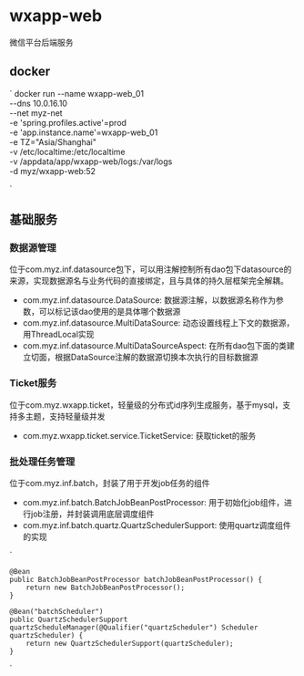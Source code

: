 # wxapp-web
微信平台后端服务

## docker
`
docker run --name wxapp-web_01 \
--dns 10.0.16.10 \
--net myz-net \
-e 'spring.profiles.active'=prod \
-e 'app.instance.name'=wxapp-web_01 \
-e TZ="Asia/Shanghai" \
-v /etc/localtime:/etc/localtime \
-v /appdata/app/wxapp-web/logs:/var/logs \
-d myz/wxapp-web:52

`

## 基础服务

### 数据源管理
位于com.myz.inf.datasource包下，可以用注解控制所有dao包下datasource的来源，实现数据源名与业务代码的直接绑定，且与具体的持久层框架完全解耦。

* com.myz.inf.datasource.DataSource: 数据源注解，以数据源名称作为参数，可以标记该dao使用的是具体哪个数据源
* com.myz.inf.datasource.MultiDataSource: 动态设置线程上下文的数据源，用ThreadLocal实现
* com.myz.inf.datasource.MultiDataSourceAspect: 在所有dao包下面的类建立切面，根据DataSource注解的数据源切换本次执行的目标数据源

### Ticket服务
位于com.myz.wxapp.ticket，轻量级的分布式id序列生成服务，基于mysql，支持多主题，支持轻量级并发

* com.myz.wxapp.ticket.service.TicketService: 获取ticket的服务

### 批处理任务管理
位于com.myz.inf.batch，封装了用于开发job任务的组件

* com.myz.inf.batch.BatchJobBeanPostProcessor: 用于初始化job组件，进行job注册，并封装调用底层调度组件
* com.myz.inf.batch.quartz.QuartzSchedulerSupport: 使用quartz调度组件的实现

`

    @Bean
    public BatchJobBeanPostProcessor batchJobBeanPostProcessor() {
        return new BatchJobBeanPostProcessor();
    }

    @Bean("batchScheduler")
    public QuartzSchedulerSupport quartzScheduleManager(@Qualifier("quartzScheduler") Scheduler quartzScheduler) {
        return new QuartzSchedulerSupport(quartzScheduler);
    }

`

